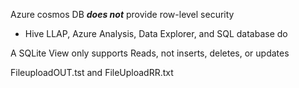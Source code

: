 Azure cosmos DB _***does not***_ provide row-level security
* Hive LLAP, Azure Analysis, Data Explorer, and SQL database do

A SQLite View only supports Reads, not inserts, deletes, or updates

FileuploadOUT.tst and FileUploadRR.txt


